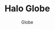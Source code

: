 ---
image_primary: "img/SittingSpace_Install_3645.jpg"
description: "This%20elegant%20hand-blown%20fixture%20is%20comprised%20of%20a%20single%20glass%20band%20that%20captures%20the%20eye%u2019s%20attention.%20Its%20tall%2C%20narrow%20shape%20houses%20a%20long%20filament%20bulb%20which%20produces%20a%20striking%20glow%20off%20the%20edge%20of%20the%20glass%20band."
designer: "Hennepin Made"
subtitle: "Globe"
title: "Halo Globe"
href: "https://www.hennepinmade.com/shop/globe"
tags: 
  - "hennepin-made"
  - "pendants"
image_secondary: "img/Halo_Globe_Sapphire_Nickel_White.jpg"
category: "pendants"
manufacturer: "Hennepin Made"
slug: "/manufacturers/hennepin-made/pendants/hennepin-made-halo-globe"
---